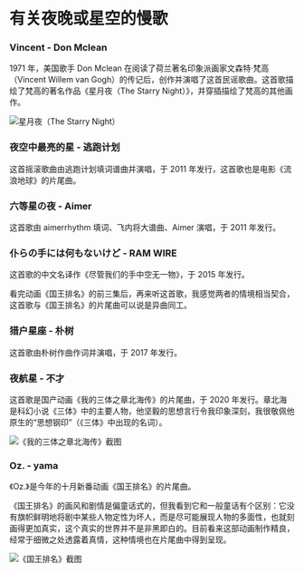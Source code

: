 # 有关夜晚或星空的慢歌

### Vincent - Don Mclean

1971 年，美国歌手 Don Mclean 在阅读了荷兰著名印象派画家文森特·梵高（Vincent Willem van Gogh）的传记后，创作并演唱了这首民谣歌曲。这首歌描绘了梵高的著名作品《星月夜（The Starry Night）》，并穿插描绘了梵高的其他画作。

![星月夜（The Starry Night）](C:\My\1-BinaryFiles\9-MarkdownFileImages\20200311190149-5e69359d4d3e5.jpg)

### 夜空中最亮的星 - 逃跑计划

这首摇滚歌曲由逃跑计划填词谱曲并演唱，于 2011 年发行，这首歌也是电影《流浪地球》的片尾曲。

### 六等星の夜 - Aimer

这首歌由 aimerrhythm 填词、飞内将大谱曲、Aimer 演唱，于 2011 年发行。

### 仆らの手には何もないけど - RAM WIRE

这首歌的中文名译作《尽管我们的手中空无一物》，于 2015 年发行。

看完动画《国王排名》的前三集后，再来听这首歌，我感觉两者的情境相当契合，这首歌与《国王排名》的片尾曲可以说是异曲同工。

### 猎户星座 - 朴树

这首歌由朴树作曲作词并演唱，于 2017 年发行。

### 夜航星 - 不才

这首歌是国产动画《我的三体之章北海传》的片尾曲，于 2020 年发行。章北海是科幻小说《三体》中的主要人物，他坚毅的思想言行令我印象深刻，我很敬佩他原生的“思想钢印”（《三体》中出现的名词）。

![《我的三体之章北海传》截图](C:\My\1-BinaryFiles\9-MarkdownFileImages\image-20211128172925658.png)

### Oz. - yama

《Oz.》是今年的十月新番动画《国王排名》的片尾曲。

《国王排名》的画风和剧情是偏童话式的，但我看到它和一般童话有个区别：它没有旗帜鲜明地将剧中某些人物定性为坏人，而是尽可能展现人物的多面性，也就刻画得更加真实，这个真实的世界并不是非黑即白的。目前看来这部动画制作精良，经常于细微之处透露着真情，这种情境也在片尾曲中得到呈现。

![《国王排名》截图](C:\My\1-BinaryFiles\9-MarkdownFileImages\image-20211128173503936.png)
